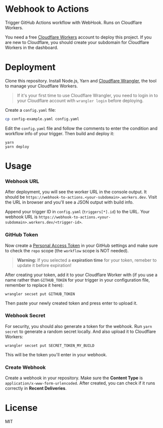 # Webhook to Actions

Trigger GitHub Actions workflow with WebHook. Runs on Cloudflare Workers.

You need a free [Cloudflare Workers](https://workers.cloudflare.com/) account to deploy this project. If you are new to Cloudflare, you should create your subdomain for Cloudflare Workers in the dashboard.

# Deployment

Clone this repository. Install Node.js, Yarn and [Cloudflare Wrangler](https://developers.cloudflare.com/workers/cli-wrangler), the tool to manage your Cloudflare Workers.

> If it's your first time to use Cloudflare Wrangler, you need to login in to your Cloudflare account with `wrangler login` before deploying.

Create a `config.yaml` file:

```bash
cp config-example.yaml config.yaml
```

Edit the `config.yaml` file and follow the comments to enter the condition and workflow info of your trigger. Then build and deploy it:

```
yarn
yarn deploy
```

# Usage

### Webhook URL

After deployment, you will see the worker URL in the console output. It should be `https://webhook-to-actions.<your-subdomain>.workers.dev`. Visit the URL in browser and you'll see a JSON output with build info.

Append your trigger ID in `config.yaml` (`triggers[*].id`) to the URL. Your webhook URL is `https://webhook-to-actions.<your-subdomain>.workers.dev/<trigger-id>`.

### GitHub Token

Now create a [Personal Access Token](https://github.com/settings/tokens) in your GitHub settings and make sure to check the `repo` scope (the `workflow` scope is NOT needed).

> **Warning:** If you selected a **expiration time** for your token, remeber to update it before expiration!

After creating your token, add it to your Cloudflare Worker with (if you use a name rather than `GITHUB_TOKEN` for your trigger in your configuration file, remember to replace it here):

```
wrangler secset put GITHUB_TOKEN
```

Then paste your newly created token and press enter to upload it.

### Webhook Secret

For security, you should also generate a token for the webhook. Run `yarn secret` to generate a random secret locally. And also upload it to Cloudflare Workers:

```
wrangler secset put SECRET_TOKEN_MY_BUILD
```

This will be the token you'll enter in your webhook.

### Create Webhook

Create a webhook in your repository. Make sure the **Content Type** is `application/x-www-form-urlencoded`. After created, you can check if it runs correctly in **Recent Deliveries**.

# License

MIT
